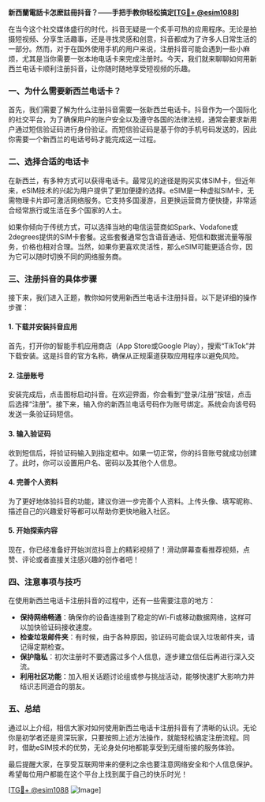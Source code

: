 **新西蘭電話卡怎麽註冊抖音？——手把手教你轻松搞定[[TG💪+ @esim1088](https://t.me/s/esim1088)]**

在当今这个社交媒体盛行的时代，抖音无疑是一个炙手可热的应用程序。无论是拍摄短视频、分享生活趣事，还是寻找灵感和创意，抖音都成为了许多人日常生活的一部分。然而，对于在国外使用手机的用户来说，注册抖音可能会遇到一些小麻烦，尤其是当你需要一张本地电话卡来完成注册时。今天，我们就来聊聊如何用新西兰电话卡顺利注册抖音，让你随时随地享受短视频的乐趣。

### 一、为什么需要新西兰电话卡？

首先，我们需要了解为什么注册抖音需要一张新西兰电话卡。抖音作为一个国际化的社交平台，为了确保用户的账户安全以及遵守各国的法律法规，通常会要求新用户通过短信验证码进行身份验证。而短信验证码是基于你的手机号码发送的，因此你需要一个新西兰的电话号码才能完成这一过程。

### 二、选择合适的电话卡

在新西兰，有多种方式可以获得电话卡。最常见的途径是购买实体SIM卡，但近年来，eSIM技术的兴起为用户提供了更加便捷的选择。eSIM是一种虚拟SIM卡，无需物理卡片即可激活网络服务。它支持多国漫游，且更换运营商方便快捷，非常适合经常旅行或生活在多个国家的人士。

如果你倾向于传统方式，可以选择当地的电信运营商如Spark、Vodafone或2degrees提供的SIM卡套餐。这些套餐通常包含语音通话、短信和数据流量等服务，价格也相对合理。当然，如果你更喜欢灵活性，那么eSIM可能更适合你，因为它可以随时切换不同的网络服务商。

### 三、注册抖音的具体步骤

接下来，我们进入正题，教你如何使用新西兰电话卡注册抖音。以下是详细的操作步骤：

#### 1. 下载并安装抖音应用

首先，打开你的智能手机应用商店（App Store或Google Play），搜索“TikTok”并下载安装。这是抖音的官方名称，确保从正规渠道获取应用程序以避免风险。

#### 2. 注册账号

安装完成后，点击图标启动抖音。在欢迎界面，你会看到“登录/注册”按钮，点击后选择“注册”。接下来，输入你的新西兰电话号码作为账号绑定。系统会向该号码发送一条验证码短信。

#### 3. 输入验证码

收到短信后，将验证码输入到指定框中。如果一切正常，你的抖音账号就成功创建了。此时，你可以设置用户名、密码以及其他个人信息。

#### 4. 完善个人资料

为了更好地体验抖音的功能，建议你进一步完善个人资料。上传头像、填写昵称、描述自己的兴趣爱好等都可以帮助你更快地融入社区。

#### 5. 开始探索内容

现在，你已经准备好开始浏览抖音上的精彩视频了！滑动屏幕查看推荐视频，点赞、评论或者直接关注感兴趣的创作者吧！

### 四、注意事项与技巧

在使用新西兰电话卡注册抖音的过程中，还有一些需要注意的地方：

- **保持网络畅通**：确保你的设备连接到了稳定的Wi-Fi或移动数据网络，这样可以加快验证码接收速度。
- **检查垃圾邮件夹**：有时候，由于各种原因，验证码可能会误入垃圾邮件夹，请记得定期检查。
- **保护隐私**：初次注册时不要透露过多个人信息，逐步建立信任后再进行深入交流。
- **利用社区功能**：加入相关话题讨论组或参与挑战活动，能够快速扩大影响力并结识志同道合的朋友。

### 五、总结

通过以上介绍，相信大家对如何使用新西兰电话卡注册抖音有了清晰的认识。无论你是初学者还是资深玩家，只要按照上述方法操作，就能轻松搞定注册流程。同时，借助eSIM技术的优势，无论身处何地都能享受到无缝衔接的服务体验。

最后提醒大家，在享受互联网带来的便利之余也要注意网络安全和个人信息保护。希望每位用户都能在这个平台上找到属于自己的快乐时光！

[[TG💪+ @esim1088](https://t.me/s/esim1088) ![Image](https://i.postimg.cc/4NQfJmqS/Snipaste-2025-05-13-00-14-12.png)]